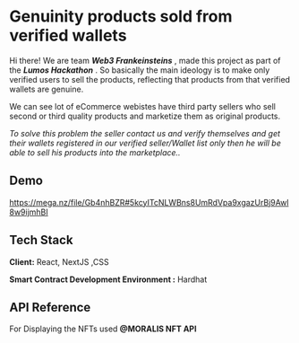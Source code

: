 
# Genuinity products sold from verified wallets

Hi there! We are team ***Web3 Frankeinsteins*** , made this project as part of the ***Lumos Hackathon*** .
So basically the main ideology is to make only verified users to sell the products, reflecting that products from that verified wallets are genuine.

We can see lot of eCommerce webistes have third party sellers who sell second or third quality products and marketize them as original products.

*To solve this problem the seller contact us and verify themselves and get their wallets registered in our verified seller/Wallet list only then he will be able to sell his products into the marketplace..*


## Demo

https://mega.nz/file/Gb4nhBZR#5kcyITcNLWBns8UmRdVpa9xgazUrBj9Awl8w9ijmhBI


## Tech Stack

**Client:** React, NextJS  ,CSS

**Smart Contract Development Environment :** Hardhat


## API Reference

For Displaying the NFTs used **@MORALIS NFT API**

